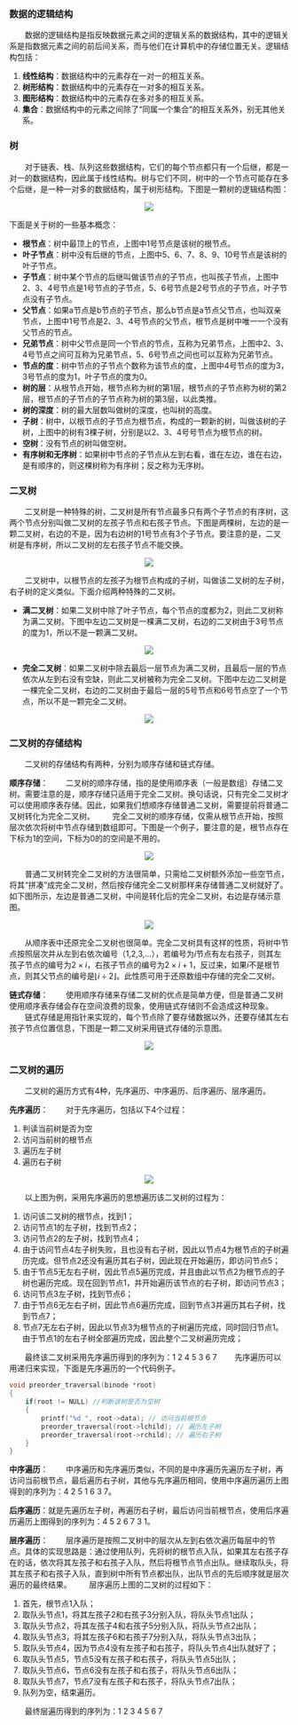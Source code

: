 ### 数据的逻辑结构
&emsp;&emsp;数据的逻辑结构是指反映数据元素之间的逻辑关系的数据结构，其中的逻辑关系是指数据元素之间的前后间关系，而与他们在计算机中的存储位置无关。逻辑结构包括：
1. **线性结构**：数据结构中的元素存在一对一的相互关系。
2. **树形结构**：数据结构中的元素存在一对多的相互关系。
3. **图形结构**：数据结构中的元素存在多对多的相互关系。
4. **集合**：数据结构中的元素之间除了“同属一个集合”的相互关系外，别无其他关系。

### 树
&emsp;&emsp;对于链表、栈、队列这些数据结构，它们的每个节点都只有一个后继，都是一对一的数据结构，因此属于线性结构。树与它们不同，树中的一个节点可能存在多个后继，是一种一对多的数据结构，属于树形结构。下图是一颗树的逻辑结构图：

<center>

![](./tree.png)

</center>

下面是关于树的一些基本概念：
* **根节点**：树中最顶上的节点，上图中1号节点是该树的根节点。
* **叶子节点**：树中没有后继的节点，上图中5、6、7、8、9、10号节点是该树的叶子节点。
* **子节点**：树中某个节点的后继叫做该节点的子节点，也叫孩子节点，上图中2、3、4号节点是1号节点的子节点，5、6号节点是2号节点的子节点，叶子节点没有子节点。
* **父节点**：如果a节点是b节点的子节点，那么b节点是a节点父节点，也叫双亲节点，上图中1号节点是2、3、4号节点的父节点，根节点是树中唯一一个没有父节点的节点。
* **兄弟节点**：树中父节点是同一个节点的节点，互称为兄弟节点，上图中2、3、4号节点之间可互称为兄弟节点，5、6号节点之间也可以互称为兄弟节点。
* **节点的度**：树中节点的子节点个数称为该节点的度，上图中4号节点的度为3，3号节点的度为1，叶子节点的度为0。
* **树的层**：从根节点开始，根节点称为树的第1层，根节点的子节点称为树的第2层，根节点的子节点的子节点称为树的第3层，以此类推。
* **树的深度**：树的最大层数叫做树的深度，也叫树的高度。
* **子树**：树中，以根节点的子节点为根节点，构成的一颗新的树，叫做该树的子树，上图中的树有3棵子树，分别是以2、3、4号号节点为根节点的树。
* **空树**：没有节点的树叫做空树。
* **有序树和无序树**：如果树中节点的子节点从左到右看，谁在左边，谁在右边，是有顺序的，则这棵树称为有序树；反之称为无序树。

### 二叉树
&emsp;&emsp;二叉树是一种特殊的树，二叉树是所有节点最多只有两个子节点的有序树，这两个节点分别叫做二叉树的左孩子节点和右孩子节点。下图是两棵树，左边的是一颗二叉树，右边的不是，因为右边树的1号节点有3个子节点。要注意的是，二叉树是有序树，所以二叉树的左右孩子节点不能交换。

<center>

![](./binary_tree.png)

</center>

&emsp;&emsp;二叉树中，以根节点的左孩子为根节点构成的子树，叫做该二叉树的左子树，右子树的定义类似。下面介绍两种特殊的二叉树。
* **满二叉树**：如果二叉树中除了叶子节点，每个节点的度都为2，则此二叉树称为满二叉树。下图中左边二叉树是一棵满二叉树，右边的二叉树由于3号节点的度为1，所以不是一颗满二叉树。

<center>

![](./full_binary_tree.png)

</center>

* **完全二叉树**：如果二叉树中除去最后一层节点为满二叉树，且最后一层的节点依次从左到右没有空缺，则此二叉树被称为完全二叉树。下图中左边二叉树是一棵完全二叉树，右边的二叉树由于最后一层的5号节点和6号节点空了一个节点，所以不是一颗完全二叉树。

<center>

![](./complete_binary_tree.png)

</center>

### 二叉树的存储结构
&emsp;&emsp;二叉树的存储结构有两种，分别为顺序存储和链式存储。

**顺序存储**：
&emsp;&emsp;二叉树的顺序存储，指的是使用顺序表（一般是数组）存储二叉树。需要注意的是，顺序存储只适用于完全二叉树。换句话说，只有完全二叉树才可以使用顺序表存储。因此，如果我们想顺序存储普通二叉树，需要提前将普通二叉树转化为完全二叉树。
&emsp;&emsp;完全二叉树的顺序存储，仅需从根节点开始，按照层次依次将树中节点存储到数组即可。下图是一个例子，要注意的是，根节点存在下标为1的空间，下标为0的的空间是不用的。

<center>

![](./line_save_complete_tree.png)

</center>

&emsp;&emsp;普通二叉树转完全二叉树的方法很简单，只需给二叉树额外添加一些空节点，将其“拼凑”成完全二叉树，然后按存储完全二叉树那样来存储普通二叉树就好了。如下图所示，左边是普通二叉树，中间是转化后的完全二叉树，右边是存储示意图。

<center>

![](./conver_to_complete_tree.png)

</center>

&emsp;&emsp;从顺序表中还原完全二叉树也很简单。完全二叉树具有这样的性质，将树中节点按照层次并从左到右依次编号（1,2,3,...），若编号为$i$节点有左右孩子，则其左孩子节点的编号为$2×i$，右孩子节点的编号为$2×i+1$，反过来，如果$i$不是根节点，则其父节点的编号是$\lfloor i\div 2\rfloor$。此性质可用于还原数组中存储的完全二叉树。

**链式存储**：
&emsp;&emsp;使用顺序存储来存储二叉树的优点是简单方便，但是普通二叉树使用顺序表存储会存在空间浪费的现象，使用链式存储则不会造成这种现象。
&emsp;&emsp;链式存储是用指针来实现的，每个节点除了要存储数据以外，还要存储其左右孩子节点位置信息，下图是一颗二叉树采用链式存储的示意图。

<center>

![](./chain_binary_tree.png)

</center>

### 二叉树的遍历
&emsp;&emsp;二叉树的遍历方式有4种，先序遍历、中序遍历、后序遍历、层序遍历。

**先序遍历**：
&emsp;&emsp;对于先序遍历，包括以下4个过程：
1. 判读当前树是否为空
2. 访问当前树的根节点
3. 遍历左子树
4. 遍历右子树

<center>

![](./visit_binary_tree.png)

</center>

&emsp;&emsp;以上图为例，采用先序遍历的思想遍历该二叉树的过程为：
1. 访问该二叉树的根节点，找到1；
2. 访问节点1的左子树，找到节点2；
3. 访问节点2的左子树，找到节点4；
4. 由于访问节点4左子树失败，且也没有右子树，因此以节点4为根节点的子树遍历完成。但节点2还没有遍历其右子树，因此现在开始遍历，即访问节点5；
5. 由于节点5无左右子树，因此节点5遍历完成，并且由此以节点2为根节点的子树也遍历完成。现在回到节点1，并开始遍历该节点的右子树，即访问节点3；
6. 访问节点3左子树，找到节点6；
7. 由于节点6无左右子树，因此节点6遍历完成，回到节点3并遍历其右子树，找到节点7；
8. 节点7无左右子树，因此以节点3为根节点的子树遍历完成，同时回归节点1。由于节点1的左右子树全部遍历完成，因此整个二叉树遍历完成；

&emsp;&emsp;最终该二叉树采用先序遍历得到的序列为：1 2 4 5 3 6 7
&emsp;&emsp;先序遍历可以用递归来实现，下面是先序遍历的一个代码例子。
```cpp
void preorder_traversal(binode *root)
{
	if(root != NULL) //判断该树是否为空树
	{
		printf("%d ", root->data); // 访问当前根节点
		preorder_traversal(root->lchild); // 遍历左子树
		preorder_traversal(root->rchild); // 遍历右子树
	}
}
```

**中序遍历**：
&emsp;&emsp;中序遍历和先序遍历类似，不同的是中序遍历先遍历左子树，再访问当前根节点，最后遍历右子树，其他与先序遍历相同，使用中序遍历遍历上图得到的序列为：4 2 5 1 6 3 7。

**后序遍历**：就是先遍历左子树，再遍历右子树，最后访问当前根节点，使用后序遍历遍历上图得到的序列为：4 5 2 6 7 3 1。

**层序遍历**：
&emsp;&emsp;层序遍历是按照二叉树中的层次从左到右依次遍历每层中的节点。具体的实现思路是：通过使用队列，先将树的根节点入队，如果其左右孩子存在的话，依次将其左孩子和右孩子入队，然后将根节点节点出队。继续取队头，将其左孩子和右孩子入队，直到树中所有节点都出队，出队节点的先后顺序就是层次遍历的最终结果。
&emsp;&emsp;层序遍历上图的二叉树的过程如下：
1. 首先，根节点1入队；
2. 取队头节点1，将其左孩子2和右孩子3分别入队，将队头节点1出队；
3. 取队头节点2，将其左孩子4和右孩子5分别入队，将队头节点2出队；
4. 取队头节点3，将其左孩子6和右孩子7分别入队，将队头节点3出队；
5. 取队头节点4，因为节点4没有左孩子和右孩子，将队头节点4出队就好了；
6. 取队头节点5，节点5没有左孩子和右孩子，将队头节点5出队；
7. 取队头节点6，节点6没有左孩子和右孩子，将队头节点6出队；
8. 取队头节点7，节点7没有左孩子和右孩子，将队头节点7出队；
9. 队列为空，结束遍历。

&emsp;&emsp;最终层遍历得到的序列为：1 2 3 4 5 6 7